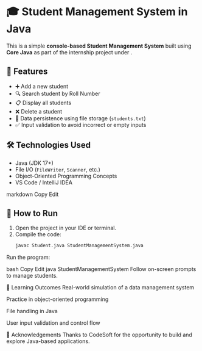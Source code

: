 # 🎓 Student Management System in Java

This is a simple **console-based Student Management System** built using **Core Java** as part of the internship project under .

## 📌 Features

- ➕ Add a new student
- 🔍 Search student by Roll Number
- 📋 Display all students
- ❌ Delete a student
- 💾 Data persistence using file storage (`students.txt`)
- ✅ Input validation to avoid incorrect or empty inputs

## 🛠️ Technologies Used

- Java (JDK 17+)
- File I/O (`FileWriter`, `Scanner`, etc.)
- Object-Oriented Programming Concepts
- VS Code / IntelliJ IDEA

markdown
Copy
Edit

## 🚀 How to Run

1. Open the project in your IDE or terminal.
2. Compile the code:
   ```bash
   javac Student.java StudentManagementSystem.java
Run the program:

bash
Copy
Edit
java StudentManagementSystem
Follow on-screen prompts to manage students.

🧠 Learning Outcomes
Real-world simulation of a data management system

Practice in object-oriented programming

File handling in Java

User input validation and control flow

🙌 Acknowledgements
Thanks to CodeSoft for the opportunity to build and explore Java-based applications.
